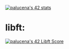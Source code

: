 
[![palucena's 42 stats](https://badge42.vercel.app/api/v2/clh0rcvvr004008ms8n3f7co8/stats?cursusId=21&coalitionId=274)](https://github.com/JaeSeoKim/badge42)

# libft: 
[![palucena's 42 Libft Score](https://badge42.vercel.app/api/v2/clh0rcvvr004008ms8n3f7co8/project/3069821)](https://github.com/JaeSeoKim/badge42)
